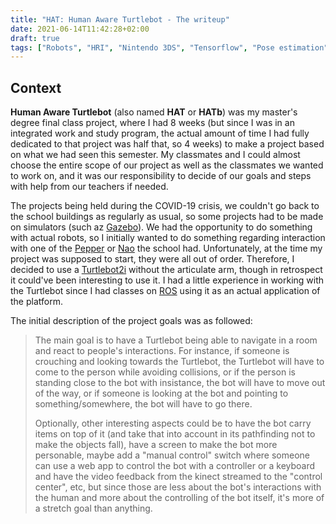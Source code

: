 ```yaml
---
title: "HAT: Human Aware Turtlebot - The writeup"
date: 2021-06-14T11:42:28+02:00
draft: true
tags: ["Robots", "HRI", "Nintendo 3DS", "Tensorflow", "Pose estimation", "Teachable Machine", "ROS"]
---
```


## Context

**Human Aware Turtlebot** (also named **HAT** or **HATb**) was my master's degree final class project, where I had 8 weeks (but since I was in an integrated work and study program, the actual amount of time I had fully dedicated to that project was half that, so 4 weeks) to make a project based on what we had seen this semester. My classmates and I could almost choose the entire scope of our project as well as the classmates we wanted to work on, and it was our responsibility to decide of our goals and steps with help from our teachers if needed.

The projects being held during the COVID-19 crisis, we couldn't go back to the school buildings as regularly as usual, so some projects had to be made on simulators (such az [Gazebo](http://gazebosim.org/)). We had the opportunity to do something with actual robots, so I initially wanted to do something regarding interaction with one of the [Pepper](https://www.softbankrobotics.com/emea/en/pepper) or [Nao](https://www.softbankrobotics.com/emea/en/nao) the school had. Unfortunately, at the time my project was supposed to start, they were all out of order. Therefore, I decided to use a [Turtlebot2i](https://www.trossenrobotics.com/interbotix-turtlebot-2i-mobile-ros-platform.aspx) without the articulate arm, though in retrospect it could've been interesting to use it. I had a little experience in working with the Turtlebot since I had classes on [ROS](https://www.ros.org/) using it as an actual application of the platform.

The initial description of the project goals was as followed:

> The main goal is to have a Turtlebot being able to navigate in a room and react to people's interactions. For instance, if someone is crouching and looking towards the Turtlebot, the Turtlebot will have to come to the person while avoiding collisions, or if the person is standing close to the bot with insistance, the bot will have to move out of the way, or if someone is looking at the bot and pointing to something/somewhere, the bot will have to go there.
>
> Optionally, other interesting aspects could be to have the bot carry items on top of it (and take that into account in its pathfinding not to make the objects fall), have a screen to make the bot more personable, maybe add a "manual control" switch where someone can use a web app to control the bot with a controller or a keyboard and have the video feedback from the kinect streamed to the "control center", etc, but since those are less about the bot's interactions with the human and more about the controlling of the bot itself, it's more of a stretch goal than anything.